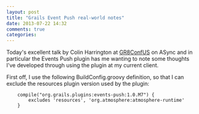 ```yaml
---
layout: post
title: "Grails Event Push real-world notes"
date: 2013-07-22 14:32
comments: true
categories: 
---
```

Today's excellent talk by Colin Harrington at [GR8ConfUS](gr8conf.us) on ASync and in particular the Events Push plugin has me wanting to note some thoughts I've developed through using the plugin at my current client.

First off, I use the following BuildConfig.groovy definition, so that I can exclude the resources plugin version used by the plugin:

        compile("org.grails.plugins:events-push:1.0.M7") {
            excludes 'resources', 'org.atmosphere:atmosphere-runtime'
        }
        
        